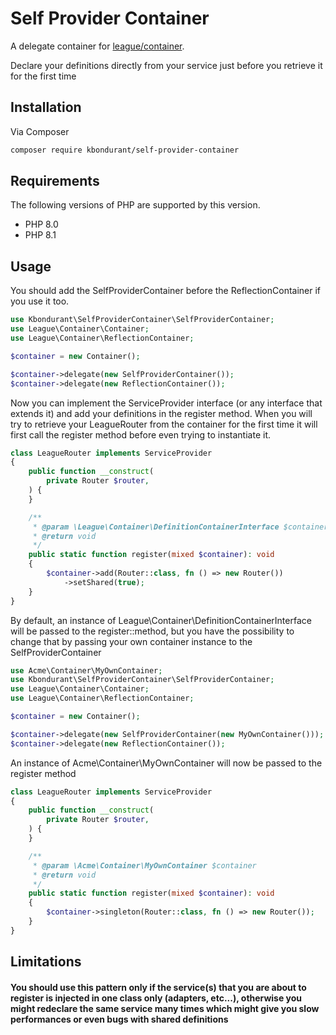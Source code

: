 # Self Provider Container

A delegate container for [league/container](https://container.thephpleague.com/).

Declare your definitions directly from your service just before you retrieve it for the first time

## Installation

Via Composer

```bash
composer require kbondurant/self-provider-container
```

## Requirements

The following versions of PHP are supported by this version.

* PHP 8.0
* PHP 8.1

## Usage

You should add the SelfProviderContainer before the ReflectionContainer if you use it too.

```php
use Kbondurant\SelfProviderContainer\SelfProviderContainer;
use League\Container\Container;
use League\Container\ReflectionContainer;

$container = new Container();

$container->delegate(new SelfProviderContainer());
$container->delegate(new ReflectionContainer());
```

Now you can implement the ServiceProvider interface (or any interface that extends it) and add your definitions in the register method.
When you will try to retrieve your LeagueRouter from the container for the first time it will first call the register method before even trying to instantiate it.

```php
class LeagueRouter implements ServiceProvider
{
    public function __construct(
        private Router $router,
    ) {
    }

    /**
     * @param \League\Container\DefinitionContainerInterface $container
     * @return void
     */
    public static function register(mixed $container): void
    {
        $container->add(Router::class, fn () => new Router())
            ->setShared(true);
    }
}
```

By default, an instance of League\Container\DefinitionContainerInterface will be passed to the register::method, but you have the possibility to change that by passing your own container instance to the SelfProviderContainer

```php
use Acme\Container\MyOwnContainer;
use Kbondurant\SelfProviderContainer\SelfProviderContainer;
use League\Container\Container;
use League\Container\ReflectionContainer;

$container = new Container();

$container->delegate(new SelfProviderContainer(new MyOwnContainer()));
$container->delegate(new ReflectionContainer());
```

An instance of Acme\Container\MyOwnContainer will now be passed to the register method

```php
class LeagueRouter implements ServiceProvider
{
    public function __construct(
        private Router $router,
    ) {
    }

    /**
     * @param \Acme\Container\MyOwnContainer $container
     * @return void
     */
    public static function register(mixed $container): void
    {
        $container->singleton(Router::class, fn () => new Router());
    }
}
```

## Limitations

#### You should use this pattern only if the service(s) that you are about to register is injected in one class only (adapters, etc...), otherwise you might redeclare the same service many times which might give you slow performances or even bugs with shared definitions
